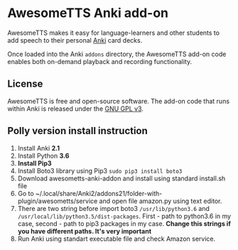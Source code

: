 # AwesomeTTS Anki add-on

AwesomeTTS makes it easy for language-learners and other students to add
speech to their personal [Anki](https://apps.ankiweb.net) card decks.

Once loaded into the Anki `addons` directory, the AwesomeTTS add-on code
enables both on-demand playback and recording functionality.


## License

AwesomeTTS is free and open-source software. The add-on code that runs within
Anki is released under the [GNU GPL v3](LICENSE.txt).

## Polly version install instruction

1. Install Anki **2.1**
2. Install Python **3.6**
3. **Install Pip3**
4. Install Boto3 library using Pip3 `sudo pip3 install boto3` 
5. Download awesometts-anki-addon and install using standard install.sh file 
6. Go to ~/.local/share/Anki2/addons21/folder-with-plugin/awesometts/service and open file amazon.py using text editor.
7. There are two string before import boto3 `/usr/lib/python3.6` and `/usr/local/lib/python3.5/dist-packages`. First - path to python3.6 in my case, second - path to pip3 packages in my case. **Change this strings if you have different paths. It's very important**
8. Run Anki using standart executable file and check Amazon service.